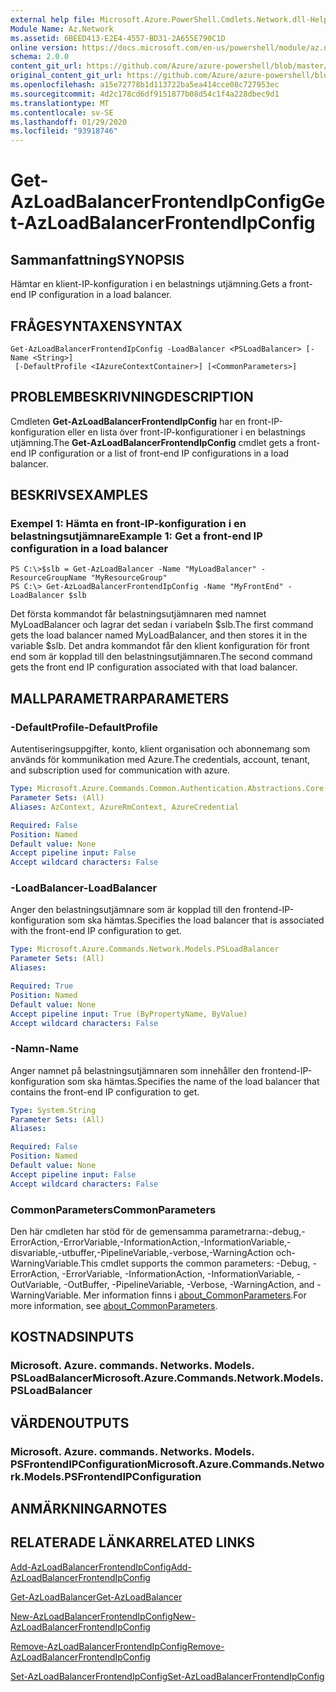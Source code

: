 ```yaml
---
external help file: Microsoft.Azure.PowerShell.Cmdlets.Network.dll-Help.xml
Module Name: Az.Network
ms.assetid: 6BEED413-E2E4-4557-BD31-2A655E790C1D
online version: https://docs.microsoft.com/en-us/powershell/module/az.network/get-azloadbalancerfrontendipconfig
schema: 2.0.0
content_git_url: https://github.com/Azure/azure-powershell/blob/master/src/Network/Network/help/Get-AzLoadBalancerFrontendIpConfig.md
original_content_git_url: https://github.com/Azure/azure-powershell/blob/master/src/Network/Network/help/Get-AzLoadBalancerFrontendIpConfig.md
ms.openlocfilehash: a15e72778b1d113722ba5ea414cce08c727953ec
ms.sourcegitcommit: 4d2c178cd6df9151877b08d54c1f4a228dbec9d1
ms.translationtype: MT
ms.contentlocale: sv-SE
ms.lasthandoff: 01/29/2020
ms.locfileid: "93918746"
---
```

# <span data-ttu-id="690fd-101">Get-AzLoadBalancerFrontendIpConfig</span><span class="sxs-lookup"><span data-stu-id="690fd-101">Get-AzLoadBalancerFrontendIpConfig</span></span>

## <span data-ttu-id="690fd-102">Sammanfattning</span><span class="sxs-lookup"><span data-stu-id="690fd-102">SYNOPSIS</span></span>
<span data-ttu-id="690fd-103">Hämtar en klient-IP-konfiguration i en belastnings utjämning.</span><span class="sxs-lookup"><span data-stu-id="690fd-103">Gets a front-end IP configuration in a load balancer.</span></span>

## <span data-ttu-id="690fd-104">FRÅGESYNTAXEN</span><span class="sxs-lookup"><span data-stu-id="690fd-104">SYNTAX</span></span>

```
Get-AzLoadBalancerFrontendIpConfig -LoadBalancer <PSLoadBalancer> [-Name <String>]
 [-DefaultProfile <IAzureContextContainer>] [<CommonParameters>]
```

## <span data-ttu-id="690fd-105">PROBLEMBESKRIVNING</span><span class="sxs-lookup"><span data-stu-id="690fd-105">DESCRIPTION</span></span>
<span data-ttu-id="690fd-106">Cmdleten **Get-AzLoadBalancerFrontendIpConfig** har en front-IP-konfiguration eller en lista över front-IP-konfigurationer i en belastnings utjämning.</span><span class="sxs-lookup"><span data-stu-id="690fd-106">The **Get-AzLoadBalancerFrontendIpConfig** cmdlet gets a front-end IP configuration or a list of front-end IP configurations in a load balancer.</span></span>

## <span data-ttu-id="690fd-107">BESKRIVS</span><span class="sxs-lookup"><span data-stu-id="690fd-107">EXAMPLES</span></span>

### <span data-ttu-id="690fd-108">Exempel 1: Hämta en front-IP-konfiguration i en belastningsutjämnare</span><span class="sxs-lookup"><span data-stu-id="690fd-108">Example 1: Get a front-end IP configuration in a load balancer</span></span>
```
PS C:\>$slb = Get-AzLoadBalancer -Name "MyLoadBalancer" -ResourceGroupName "MyResourceGroup"
PS C:\> Get-AzLoadBalancerFrontendIpConfig -Name "MyFrontEnd" -LoadBalancer $slb
```

<span data-ttu-id="690fd-109">Det första kommandot får belastningsutjämnaren med namnet MyLoadBalancer och lagrar det sedan i variabeln $slb.</span><span class="sxs-lookup"><span data-stu-id="690fd-109">The first command gets the load balancer named MyLoadBalancer, and then stores it in the variable $slb.</span></span>
<span data-ttu-id="690fd-110">Det andra kommandot får den klient konfiguration för front end som är kopplad till den belastningsutjämnaren.</span><span class="sxs-lookup"><span data-stu-id="690fd-110">The second command gets the front end IP configuration associated with that load balancer.</span></span>

## <span data-ttu-id="690fd-111">MALLPARAMETRAR</span><span class="sxs-lookup"><span data-stu-id="690fd-111">PARAMETERS</span></span>

### <span data-ttu-id="690fd-112">-DefaultProfile</span><span class="sxs-lookup"><span data-stu-id="690fd-112">-DefaultProfile</span></span>
<span data-ttu-id="690fd-113">Autentiseringsuppgifter, konto, klient organisation och abonnemang som används för kommunikation med Azure.</span><span class="sxs-lookup"><span data-stu-id="690fd-113">The credentials, account, tenant, and subscription used for communication with azure.</span></span>

```yaml
Type: Microsoft.Azure.Commands.Common.Authentication.Abstractions.Core.IAzureContextContainer
Parameter Sets: (All)
Aliases: AzContext, AzureRmContext, AzureCredential

Required: False
Position: Named
Default value: None
Accept pipeline input: False
Accept wildcard characters: False
```

### <span data-ttu-id="690fd-114">-LoadBalancer</span><span class="sxs-lookup"><span data-stu-id="690fd-114">-LoadBalancer</span></span>
<span data-ttu-id="690fd-115">Anger den belastningsutjämnare som är kopplad till den frontend-IP-konfiguration som ska hämtas.</span><span class="sxs-lookup"><span data-stu-id="690fd-115">Specifies the load balancer that is associated with the front-end IP configuration to get.</span></span>

```yaml
Type: Microsoft.Azure.Commands.Network.Models.PSLoadBalancer
Parameter Sets: (All)
Aliases:

Required: True
Position: Named
Default value: None
Accept pipeline input: True (ByPropertyName, ByValue)
Accept wildcard characters: False
```

### <span data-ttu-id="690fd-116">-Namn</span><span class="sxs-lookup"><span data-stu-id="690fd-116">-Name</span></span>
<span data-ttu-id="690fd-117">Anger namnet på belastningsutjämnaren som innehåller den frontend-IP-konfiguration som ska hämtas.</span><span class="sxs-lookup"><span data-stu-id="690fd-117">Specifies the name of the load balancer that contains the front-end IP configuration to get.</span></span>

```yaml
Type: System.String
Parameter Sets: (All)
Aliases:

Required: False
Position: Named
Default value: None
Accept pipeline input: False
Accept wildcard characters: False
```

### <span data-ttu-id="690fd-118">CommonParameters</span><span class="sxs-lookup"><span data-stu-id="690fd-118">CommonParameters</span></span>
<span data-ttu-id="690fd-119">Den här cmdleten har stöd för de gemensamma parametrarna:-debug,-ErrorAction,-ErrorVariable,-InformationAction,-InformationVariable,-disvariable,-utbuffer,-PipelineVariable,-verbose,-WarningAction och-WarningVariable.</span><span class="sxs-lookup"><span data-stu-id="690fd-119">This cmdlet supports the common parameters: -Debug, -ErrorAction, -ErrorVariable, -InformationAction, -InformationVariable, -OutVariable, -OutBuffer, -PipelineVariable, -Verbose, -WarningAction, and -WarningVariable.</span></span> <span data-ttu-id="690fd-120">Mer information finns i [about_CommonParameters](https://go.microsoft.com/fwlink/?LinkID=113216).</span><span class="sxs-lookup"><span data-stu-id="690fd-120">For more information, see [about_CommonParameters](https://go.microsoft.com/fwlink/?LinkID=113216).</span></span>

## <span data-ttu-id="690fd-121">KOSTNADS</span><span class="sxs-lookup"><span data-stu-id="690fd-121">INPUTS</span></span>

### <span data-ttu-id="690fd-122">Microsoft. Azure. commands. Networks. Models. PSLoadBalancer</span><span class="sxs-lookup"><span data-stu-id="690fd-122">Microsoft.Azure.Commands.Network.Models.PSLoadBalancer</span></span>

## <span data-ttu-id="690fd-123">VÄRDEN</span><span class="sxs-lookup"><span data-stu-id="690fd-123">OUTPUTS</span></span>

### <span data-ttu-id="690fd-124">Microsoft. Azure. commands. Networks. Models. PSFrontendIPConfiguration</span><span class="sxs-lookup"><span data-stu-id="690fd-124">Microsoft.Azure.Commands.Network.Models.PSFrontendIPConfiguration</span></span>

## <span data-ttu-id="690fd-125">ANMÄRKNINGAR</span><span class="sxs-lookup"><span data-stu-id="690fd-125">NOTES</span></span>

## <span data-ttu-id="690fd-126">RELATERADE LÄNKAR</span><span class="sxs-lookup"><span data-stu-id="690fd-126">RELATED LINKS</span></span>

[<span data-ttu-id="690fd-127">Add-AzLoadBalancerFrontendIpConfig</span><span class="sxs-lookup"><span data-stu-id="690fd-127">Add-AzLoadBalancerFrontendIpConfig</span></span>](./Add-AzLoadBalancerFrontendIpConfig.md)

[<span data-ttu-id="690fd-128">Get-AzLoadBalancer</span><span class="sxs-lookup"><span data-stu-id="690fd-128">Get-AzLoadBalancer</span></span>](./Get-AzLoadBalancer.md)

[<span data-ttu-id="690fd-129">New-AzLoadBalancerFrontendIpConfig</span><span class="sxs-lookup"><span data-stu-id="690fd-129">New-AzLoadBalancerFrontendIpConfig</span></span>](./New-AzLoadBalancerFrontendIpConfig.md)

[<span data-ttu-id="690fd-130">Remove-AzLoadBalancerFrontendIpConfig</span><span class="sxs-lookup"><span data-stu-id="690fd-130">Remove-AzLoadBalancerFrontendIpConfig</span></span>](./Remove-AzLoadBalancerFrontendIpConfig.md)

[<span data-ttu-id="690fd-131">Set-AzLoadBalancerFrontendIpConfig</span><span class="sxs-lookup"><span data-stu-id="690fd-131">Set-AzLoadBalancerFrontendIpConfig</span></span>](./Set-AzLoadBalancerFrontendIpConfig.md)


